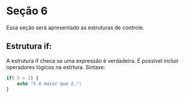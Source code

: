 # Seção 6
Essa seção será apresentado as estruturas de controle. 

## Estrutura if:
A estrutura if checa se uma expressão é verdadeira. É possível incluir operadores lógicos na estrtura. 
Sintaxe: 
```php 
if( 5 > 2) {
    echo "5 é maior que 2.";
}
``` 